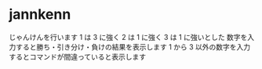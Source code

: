 # jannkenn
じゃんけんを行います
1 は 3 に強く 2 は 1 に強く 3 は 1 に強いとした
数字を入力すると勝ち・引き分け・負けの結果を表示します
1 から 3 以外の数字を入力するとコマンドが間違っていると表示します
